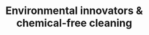 ---
order: 4
icon: "/icons/nature-white.svg"
title: "<b>Environmental innovators</b> & chemical-free cleaning"
---
